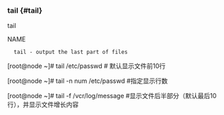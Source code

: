 ### tail {#tail}

tail

NAME

      tail - output the last part of files

[root@node ~]# tail                   /etc/passwd   # 默认显示文件前10行

[root@node ~]# tail  -n  num    /etc/passwd   #指定显示行数

[root@node ~]# tail  -f  /vcr/log/message      #显示文件后半部分（默认最后10行），并显示文件增长内容